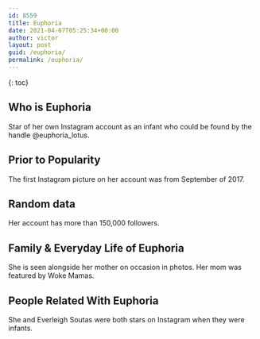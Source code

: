 ```yaml
---
id: 8559
title: Euphoria
date: 2021-04-07T05:25:34+00:00
author: victor
layout: post
guid: /euphoria/
permalink: /euphoria/
---
```



{: toc}


## Who is Euphoria



Star of her own Instagram account as an infant who could be found by the handle @euphoria_lotus. 

                
                
                
## Prior to Popularity



The first Instagram picture on her account was from September of 2017.

                
                
                
## Random data



Her account has more than 150,000 followers. 

                
                
                
## Family & Everyday Life of Euphoria



She is seen alongside her mother on occasion in photos. Her mom was featured by Woke Mamas.

                
                
                
## People Related With Euphoria



She and Everleigh Soutas were both stars on Instagram when they were infants.

                
              
            
          
          
          